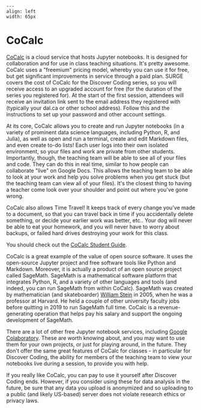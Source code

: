 ```{figure} images/CoCalc_Logo.png
---
align: left
width: 65px
```

# CoCalc

[CoCalc](https://cocalc.com/) is a cloud service that hosts Jupyter notebooks. It is designed for collaboration and for use in class teaching situations. It's pretty awesome. CoCalc uses a "freemium" pricing model, whereby you can use it for free, but get significant improvements in service through a paid plan. SURGE covers the cost of CoCalc for the Discover Coding series, so you will receive access to an upgraded account for free (for the duration of the series you registered for). At the start of the first session, attendees will receive an invitation link sent to the email address they registered with (typically your dal.ca or other school address). Follow this and the instructions to set up your password and other account settings.

At its core, CoCalc allows you to create and run Jupyter notebooks (in a variety of prominent data science languages, including Python, R, and Julia), as well as open and run a terminal, create and edit Markdown files, and even create to-do lists! Each user logs into their own isolated environment, so your files and work are private from other students. Importantly, though, the teaching team will be able to see all of your files and code. They can do this in real time, similar to how people can collaborate "live" on Google Docs. This allows the teaching team to be able to look at your work and help you solve problems when you get stuck (but the teaching team can view all of your files). It's the closest thing to having a teacher come look over your shoulder and point out where you've gone wrong. 

CoCalc also allows Time Travel! It keeps track of every change you've made to a document, so that you can travel back in time if you accidentally delete something, or decide your earlier work was better, etc..  Your dog will never be able to eat your homework, and you will never have to worry about backups, or failed hard drives destroying your work for this class.

You should check out the [CoCalc Student Guide](https://doc.cocalc.com/teaching-students.html).

CoCalc is a great example of the value of open source software. It uses the open-source Jupyter project and free software tools like Python and Markdown. Moreover, it is actually a product of an open source project called SageMath. SageMath is a mathematical software platform that integrates Python, R, and a variety of other languages and tools (and indeed, you can run SageMath from within CoCalc). SageMath was created by mathematician (and skateboarder) [William Stein](https://wstein.org/) in 2005, when he was a professor at Harvard. He held a couple of other university faculty jobs before quitting in 2019 to run SageMath full time. CoCalc is a revenue-generating operation that helps pay his salary and support the ongoing development of SageMath.

There are a lot of other free Jupyter notebook services, including [Google Colaboratory](https://colab.research.google.com/). These are worth knowing about, and you may want to use them for your own projects, or just for playing around, in the future. They don't offer the same great features of CoCalc for classes - in particular for Discover Coding, the ability for members of the teaching team to view your notebooks live during a session, to provide you with help. 

If you really like CoCalc, you can pay to use it yourself after Discover Coding ends. However, if you consider using these for data analysis in the future, be sure that any data you upload is anonymized and so uploading to a public (and likely US-based) server does not violate research ethics or privacy laws.
